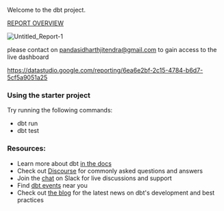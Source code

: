 Welcome to the dbt project.

[REPORT OVERVIEW](https://github.com/Meliodas98765/COVID19_INDONESIA/files/7725266/Untitled_Report.pdf)

![Untitled_Report-1](https://user-images.githubusercontent.com/43233696/146328237-bf19eae0-77c4-49b2-b4f2-486cf8deeb8a.jpg)

please contact on <a>pandasidharthjitendra@gmail.com</a> to gain access to the live dashboard

https://datastudio.google.com/reporting/6ea6e2bf-2c15-4784-b6d7-5cf5a9051a25

### Using the starter project

Try running the following commands:
- dbt run
- dbt test


### Resources:
- Learn more about dbt [in the docs](https://docs.getdbt.com/docs/introduction)
- Check out [Discourse](https://discourse.getdbt.com/) for commonly asked questions and answers
- Join the [chat](http://slack.getdbt.com/) on Slack for live discussions and support
- Find [dbt events](https://events.getdbt.com) near you
- Check out [the blog](https://blog.getdbt.com/) for the latest news on dbt's development and best practices
